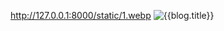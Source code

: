http://127.0.0.1:8000/static/1.webp
<img src="/media/compressed/{{blog.banner}}" alt="{{blog.title}}">


<!--
        blog.category
        blog.title
        blog.user.username
        blog.created_date
        blog.blog_comments.all.count
        blog.description|truncatewords:30
        /media/blog_banners/4.webp
        blog_banners/4.webp
        -->